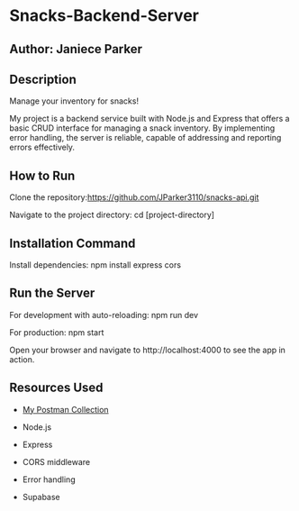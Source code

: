 # Snacks-Backend-Server

## Author: Janiece Parker

## Description

Manage your inventory for snacks!

My project is a backend service built with Node.js and Express that offers a basic CRUD interface for managing a snack inventory. By implementing error handling, the server is reliable, capable of addressing and reporting errors effectively.

## How to Run

Clone the repository:https://github.com/JParker3110/snacks-api.git

Navigate to the project directory: cd [project-directory]

## Installation Command

Install dependencies: npm install express cors

## Run the Server

For development with auto-reloading: npm run dev

For production: npm start

Open your browser and navigate to http://localhost:4000 to see the app in action.

## Resources Used

* [My Postman Collection](https://web.postman.co/workspace/My-Workspace~1c469b38-b8a0-4b4f-85ef-6884716eac1a/collection/34456355-07b46d86-7b99-4721-96b8-34ea8ea5cc0a)

* Node.js

* Express

* CORS middleware

* Error handling

* Supabase
